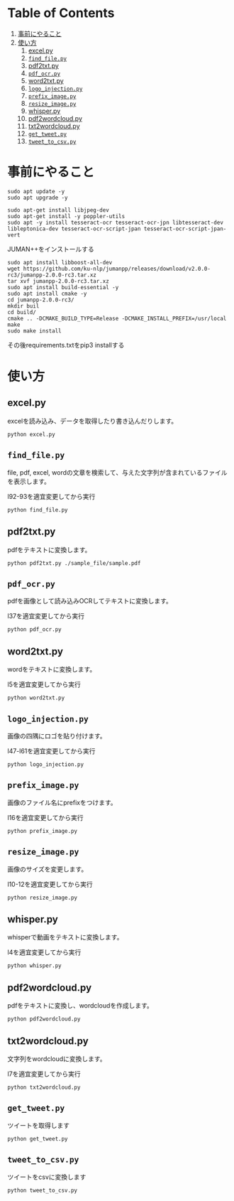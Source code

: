 
# Table of Contents

1.  [事前にやること](#org87b258c)
2.  [使い方](#org3c14937)
    1.  [excel.py](#org0786121)
    2.  [`find_file.py`](#org9c2edbd)
    3.  [pdf2txt.py](#org728accc)
    4.  [`pdf_ocr.py`](#orge2cf3fd)
    5.  [word2txt.py](#org2a71078)
    6.  [`logo_injection.py`](#org462af0d)
    7.  [`prefix_image.py`](#org1bd5315)
    8.  [`resize_image.py`](#org3671aea)
    9.  [whisper.py](#org51a431e)
    10. [pdf2wordcloud.py](#org7c37b4f)
    11. [txt2wordcloud.py](#org304f758)
    12. [`get_tweet.py`](#orgf2cb4d8)
    13. [`tweet_to_csv.py`](#orgeb0ff4e)


<a id="org87b258c"></a>

# 事前にやること

    sudo apt update -y
    sudo apt upgrade -y

    sudo apt-get install libjpeg-dev
    sudo apt-get install -y poppler-utils
    sudo apt -y install tesseract-ocr tesseract-ocr-jpn libtesseract-dev libleptonica-dev tesseract-ocr-script-jpan tesseract-ocr-script-jpan-vert 

JUMAN++をインストールする

    sudo apt install libboost-all-dev
    wget https://github.com/ku-nlp/jumanpp/releases/download/v2.0.0-rc3/jumanpp-2.0.0-rc3.tar.xz
    tar xvf jumanpp-2.0.0-rc3.tar.xz
    sudo apt install build-essential -y
    sudo apt install cmake -y
    cd jumanpp-2.0.0-rc3/
    mkdir buil
    cd build/
    cmake .. -DCMAKE_BUILD_TYPE=Release -DCMAKE_INSTALL_PREFIX=/usr/local
    make
    sudo make install

その後requirements.txtをpip3 installする


<a id="org3c14937"></a>

# 使い方


<a id="org0786121"></a>

## excel.py

excelを読み込み、データを取得したり書き込んだりします。

    python excel.py


<a id="org9c2edbd"></a>

## `find_file.py`

file, pdf, excel, wordの文章を検索して、与えた文字列が含まれているファイルを表示します。

l92-93を適宜変更してから実行

    python find_file.py


<a id="org728accc"></a>

## pdf2txt.py

pdfをテキストに変換します。

    python pdf2txt.py ./sample_file/sample.pdf


<a id="orge2cf3fd"></a>

## `pdf_ocr.py`

pdfを画像として読み込みOCRしてテキストに変換します。

l37を適宜変更してから実行

    python pdf_ocr.py


<a id="org2a71078"></a>

## word2txt.py

wordをテキストに変換します。

l5を適宜変更してから実行

    python word2txt.py


<a id="org462af0d"></a>

## `logo_injection.py`

画像の四隅にロゴを貼り付けます。

l47-l61を適宜変更してから実行

    python logo_injection.py


<a id="org1bd5315"></a>

## `prefix_image.py`

画像のファイル名にprefixをつけます。

l16を適宜変更してから実行

    python prefix_image.py


<a id="org3671aea"></a>

## `resize_image.py`

画像のサイズを変更します。

l10-12を適宜変更してから実行

    python resize_image.py


<a id="org51a431e"></a>

## whisper.py

whisperで動画をテキストに変換します。

l4を適宜変更してから実行

    python whisper.py


<a id="org7c37b4f"></a>

## pdf2wordcloud.py

pdfをテキストに変換し、wordcloudを作成します。

    python pdf2wordcloud.py


<a id="org304f758"></a>

## txt2wordcloud.py

文字列をwordcloudに変換します。

l7を適宜変更してから実行

    python txt2wordcloud.py


<a id="orgf2cb4d8"></a>

## `get_tweet.py`

ツイートを取得します

    python get_tweet.py


<a id="orgeb0ff4e"></a>

## `tweet_to_csv.py`

ツイートをcsvに変換します

    python tweet_to_csv.py

